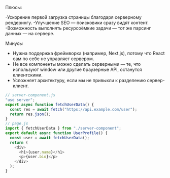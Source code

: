 Плюсы:

-Ускорение первой загрузка страницы благодаря серверному рендерингу.
-Улучшение SEO — поисковики сразу видят контент.
-Возможность выполнять ресурсоёмкие задачи — тот же парсинг данных — на сервере.

Минусы

- Нужна поддержка фреймворка (например, Next.js), потому что React сам по себе не управляет сервером.
- Не все компоненты можно сделать серверными — те, что используют window или другие браузерные API, останутся клиентскими.
- Усложняет архитектуру, если мы не привыкли к разделению сервер-клиент.

```js
// server-component.js
"use server";
export async function fetchUserData() {
  const res = await fetch("https://api.example.com/user");
  return res.json();
}
// page.js
import { fetchUserData } from "./server-component";
export default async function UserProfile() {
  const user = await fetchUserData();
  return (
    <div>
      <h1>{user.name}</h1>
      <p>{user.bio}</p>
    </div>
  );
}
```
